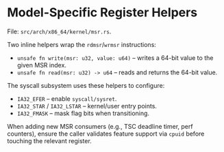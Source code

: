 # Model-Specific Register Helpers

File: `src/arch/x86_64/kernel/msr.rs`.

Two inline helpers wrap the `rdmsr`/`wrmsr` instructions:

- `unsafe fn write(msr: u32, value: u64)` – writes a 64-bit value to the given MSR index.
- `unsafe fn read(msr: u32) -> u64` – reads and returns the 64-bit value.

The syscall subsystem uses these helpers to configure:

- `IA32_EFER` – enable `syscall/sysret`.
- `IA32_STAR` / `IA32_LSTAR` – kernel/user entry points.
- `IA32_FMASK` – mask flag bits when transitioning.

When adding new MSR consumers (e.g., TSC deadline timer, perf counters), ensure the caller validates feature support via `cpuid` before touching the relevant register.
